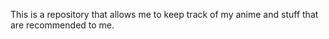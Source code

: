 This is a repository that allows me to keep track of my anime and stuff that are recommended to me.
